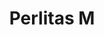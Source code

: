 ---
title: Perlitas M
date: 
draft: false

# descripcion
description : Cadena de plata

materials: Plata 925

color: Plateado

dimensions: 44cm largo

code: 04-12-0545

type: "Colgantes"

categories: []

# Images
# first image will be shown in the product page
images:
  # - image: "images/path_to_image"
  # La ubicacion de las imagenes es imagenes/Colgantes/Colgantes.Cadenas/04-12-0545-perlitas-m
  - image: "./images/colgantes/cadenas/04-12-0545_a.JPG"
  - image: "./images/colgantes/cadenas/04-12-0545_b.JPG"
---